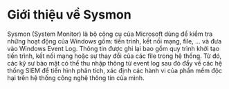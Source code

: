 # Giới thiệu về Sysmon

Sysmon (System Monitor) là bộ công cụ của Microsoft dùng để kiểm tra những hoạt động của Windows gồm: tiến trình, kết nối mạng, file, … và đưa vào Windows Event Log. Thông tin được ghi lại bao gồm quy trình khởi tạo tiến trình, kết nối mạng hoặc sự thay đổi của các file trong hệ thống. Từ đó, các kỹ sư bảo mật có thể thu nhập thông từ event log sau đó đẩy về các hệ thống SIEM để tiến hình phân tích, xác định các hành vi của phần mềm độc hại trên hệ thống công nghệ thông tin của mình.
